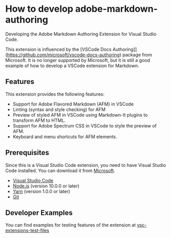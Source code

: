 # How to develop adobe-markdown-authoring

Developing the Adobe Markdown Authoring Extension for Visual Studio Code.

This extension is influenced by the [VSCode Docs Authoring]](https://github.com/microsoft/vscode-docs-authoring) package 
from Microsoft. It is no longer supported by Microsoft, but it is still a good example of how to develop a VSCode 
extension for Markdown. 

## Features

This extension provides the following features:

* Support for Adobe Flavored Markdown (AFM) in VSCode
* Linting (syntax and style checking) for AFM
* Preview of styled AFM in VSCode using Markdown-It plugins to transform AFM to HTML.
* Support for Adobe Spectrum CSS in VSCode to style the preview of AFM.
* Keyboard and menu shortcuts for AFM elements.

## Prerequisites

Since this is a Visual Studio Code extension, you need to have Visual Studio Code installed. You can download it from
[Microsoft](https://code.visualstudio.com/).

* [Visual Studio Code](https://code.visualstudio.com/)
* [Node.js](https://nodejs.org/en/) (version 10.0.0 or later)
* [Yarn](https://yarnpkg.com/en/) (version 1.0.0 or later)
* [Git](https://git-scm.com/)

## Developer Examples

You can find examples for testing features of the extension at [vsc-extensions-test-files](https://github.com/appliedrelevance/vsc-extensions-test-files)

